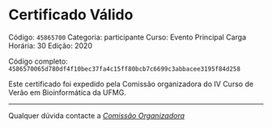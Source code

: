 # Certificado Válido

Código: `45865700`
Categoria: participante
Curso: Evento Principal
Carga Horária: 30
Edição: 2020


Código completo: `4586570065d780df4f10bec37fa4c15ff80bcb7c6699c3abbacee3195f84d258`


Este certificado foi expedido pela Comissão organizadora do IV Curso de Verão em Bioinformática da UFMG.

----

Qualquer dúvida contacte a [_Comissão Organizadora_](<mailto:cursobioinfoufmg@gmail.com$subject=[Certificados]>)

